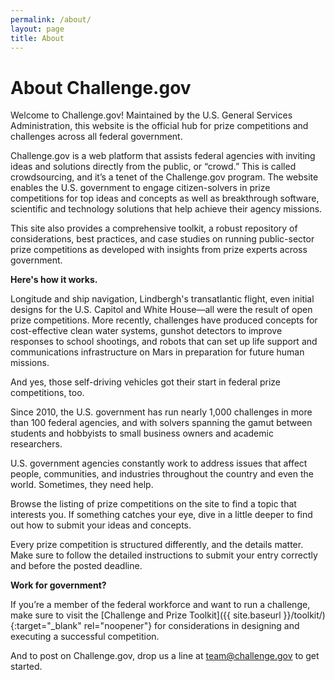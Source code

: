 ```yaml
---
permalink: /about/
layout: page
title: About
---
```


# About Challenge.gov

Welcome to Challenge.gov! Maintained by the U.S. General Services Administration, this website is the official hub for prize competitions and challenges across all federal government. 

Challenge.gov is a web platform that assists federal agencies with inviting ideas and solutions directly from the public, or “crowd.” This is called crowdsourcing, and it’s a tenet of the Challenge.gov program. The website enables the U.S. government to engage citizen-solvers in prize competitions for top ideas and concepts as well as breakthrough software, scientific and technology solutions that help achieve their agency missions. 

This site also provides a comprehensive toolkit, a robust repository of considerations, best practices, and case studies on running public-sector prize competitions as developed with insights from prize experts across government. 

**Here's how it works.** 
 
Longitude and ship navigation, Lindbergh's transatlantic flight, even initial designs for the U.S. Capitol and White House—all were the result of open prize competitions. More recently, challenges have produced concepts for cost-effective clean water systems, gunshot detectors to improve responses to school shootings, and robots that can set up life support and communications infrastructure on Mars in preparation for future human missions.

And yes, those self-driving vehicles got their start in federal prize competitions, too.
 
Since 2010, the U.S. government has run nearly 1,000 challenges in more than 100 federal agencies, and with solvers spanning the gamut between students and hobbyists to small business owners and academic researchers.

U.S. government agencies constantly work to address issues that affect people, communities, and industries throughout the country and even the world. Sometimes, they need help.
 
Browse the listing of prize competitions on the site to find a topic that interests you. If something catches your eye, dive in a little deeper to find out how to submit your ideas and concepts. 

Every prize competition is structured differently, and the details matter. Make sure to follow the detailed instructions to submit your entry correctly and before the posted deadline. 
 
**Work for government?** 

If you’re a member of the federal workforce and want to run a challenge, make sure to visit the [Challenge and Prize Toolkit]({{ site.baseurl }}/toolkit/){:target="_blank" rel="noopener"} for considerations in designing and executing a successful competition.

And to post on Challenge.gov, drop us a line at [team@challenge.gov](mailto:team@challenge.gov) to get started.

